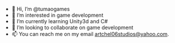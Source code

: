 - 👋 Hi, I’m @tumaogames
- 👀 I’m interested in game development
- 🌱 I’m currently learning Unity3d and C#
- 💞️ I’m looking to collaborate on game development
- 📫 You can reach me on my email artchel06studios@yahoo.com.

<!---
tumaogames/tumaogames is a ✨ special ✨ repository because its `README.md` (this file) appears on your GitHub profile.
You can click the Preview link to take a look at your changes.
--->
